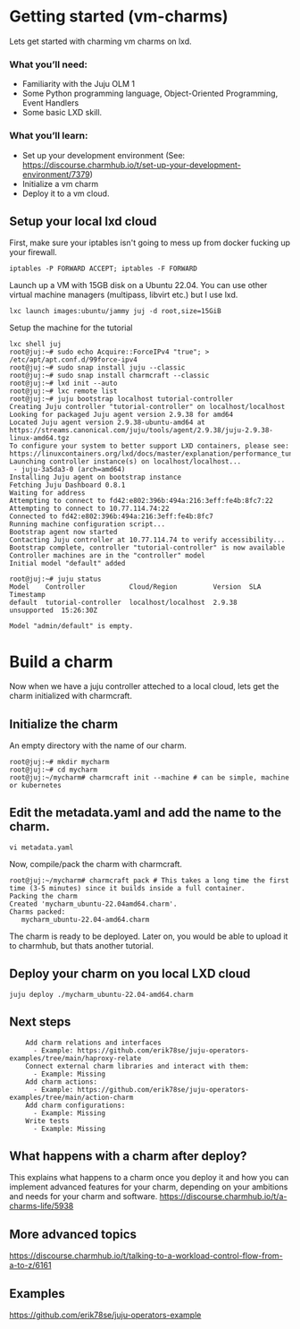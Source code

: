 # Getting started (vm-charms)

Lets get started with charming vm charms on lxd.

### What you’ll need:

- Familiarity with the Juju OLM 1
- Some Python programming language, Object-Oriented Programming, Event Handlers
- Some basic LXD skill.

### What you’ll learn:

- Set up your development environment (See: https://discourse.charmhub.io/t/set-up-your-development-environment/7379)
- Initialize a vm charm
- Deploy it to a vm cloud.

## Setup your local lxd cloud
First, make sure your iptables isn't going to mess up from docker fucking up your firewall.

    iptables -P FORWARD ACCEPT; iptables -F FORWARD
    
Launch up a VM with 15GB disk on a Ubuntu 22.04. You can use other virtual machine managers (multipass, libvirt etc.) but I use lxd.

    lxc launch images:ubuntu/jammy juj -d root,size=15GiB

Setup the machine for the tutorial
    
    lxc shell juj
    root@juj:~# sudo echo Acquire::ForceIPv4 "true"; > /etc/apt/apt.conf.d/99force-ipv4
    root@juj:~# sudo snap install juju --classic
    root@juj:~# sudo snap install charmcraft --classic
    root@juj:~# lxd init --auto
    root@juj:~# lxc remote list
    root@juj:~# juju bootstrap localhost tutorial-controller
    Creating Juju controller "tutorial-controller" on localhost/localhost
    Looking for packaged Juju agent version 2.9.38 for amd64
    Located Juju agent version 2.9.38-ubuntu-amd64 at https://streams.canonical.com/juju/tools/agent/2.9.38/juju-2.9.38-linux-amd64.tgz
    To configure your system to better support LXD containers, please see: https://linuxcontainers.org/lxd/docs/master/explanation/performance_tuning/
    Launching controller instance(s) on localhost/localhost...
     - juju-3a5da3-0 (arch=amd64)                 
    Installing Juju agent on bootstrap instance
    Fetching Juju Dashboard 0.8.1
    Waiting for address
    Attempting to connect to fd42:e802:396b:494a:216:3eff:fe4b:8fc7:22
    Attempting to connect to 10.77.114.74:22
    Connected to fd42:e802:396b:494a:216:3eff:fe4b:8fc7
    Running machine configuration script...
    Bootstrap agent now started
    Contacting Juju controller at 10.77.114.74 to verify accessibility...
    Bootstrap complete, controller "tutorial-controller" is now available
    Controller machines are in the "controller" model
    Initial model "default" added

    root@juj:~# juju status
    Model    Controller           Cloud/Region         Version  SLA          Timestamp
    default  tutorial-controller  localhost/localhost  2.9.38   unsupported  15:26:30Z

    Model "admin/default" is empty.

# Build a charm
Now when we have a juju controller atteched to a local cloud, lets get the charm initialized with charmcraft.

## Initialize the charm
An empty directory with the name of our charm.

    root@juj:~# mkdir mycharm
    root@juj:~# cd mycharm
    root@juj:~/mycharm# charmcraft init --machine # can be simple, machine or kubernetes

## Edit the metadata.yaml and add the name to the charm.

    vi metadata.yaml

Now, compile/pack the charm with charmcraft.

    root@juj:~/mycharm# charmcraft pack # This takes a long time the first time (3-5 minutes) since it builds inside a full container.
    Packing the charm                                                                                                                                                                    
    Created 'mycharm_ubuntu-22.04amd64.charm'.                                                                                                                                          
    Charms packed:                                                                                                                                                                       
       mycharm_ubuntu-22.04-amd64.charm   

The charm is ready to be deployed. Later on, you would be able to upload it to charmhub, but thats another tutorial.

## Deploy your charm on you local LXD cloud

    juju deploy ./mycharm_ubuntu-22.04-amd64.charm 

## Next steps

        Add charm relations and interfaces
          - Example: https://github.com/erik78se/juju-operators-examples/tree/main/haproxy-relate
        Connect external charm libraries and interact with them:
          - Example: Missing
        Add charm actions: 
          - Example: https://github.com/erik78se/juju-operators-examples/tree/main/action-charm
        Add charm configurations: 
          - Example: Missing
        Write tests
          - Example: Missing

## What happens with a charm after deploy?
This explains what happens to a charm once you deploy it and how you can implement advanced features for your charm, depending on your ambitions and needs for your charm and software. https://discourse.charmhub.io/t/a-charms-life/5938

## More advanced topics
https://discourse.charmhub.io/t/talking-to-a-workload-control-flow-from-a-to-z/6161

## Examples

https://github.com/erik78se/juju-operators-example
